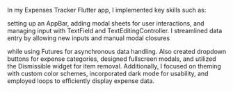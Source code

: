 In my Expenses Tracker Flutter app,
I implemented key skills such as:

setting up an AppBar, adding modal sheets for user interactions, 
and managing input with TextField and TextEditingController.
I streamlined data entry by allowing new inputs and 
manual modal closures 

while using Futures for asynchronous data handling. 
Also created dropdown buttons for expense categories, 
designed fullscreen modals, and utilized the Dismissible widget for item removal. 
Additionally, I focused on theming with custom color schemes, 
incorporated dark mode for usability, and employed loops 
to efficiently display expense data.
